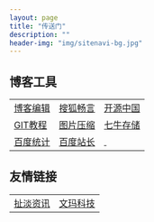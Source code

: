 ```yaml
---
layout: page
title: "传送门"
description: ""
header-img: "img/sitenavi-bg.jpg"
---
```


## 博客工具

<table class="table table-bordered table-striped table-condensed">
	<tr>
		<td><a href="http://jbt.github.io/markdown-editor" target="_blank">博客编辑</a></td>
		<td><a href="http://changyan.kuaizhan.com" target="_blank">搜狐畅言</a> </td>
		<td><a href="http://git.oschina.net" target="_blank">开源中国</a></td>
	</tr>
	<tr>		
		<td><a href="http://www.liaoxuefeng.com/wiki/0013739516305929606dd18361248578c67b8067c8c017b000" target="_blank">GIT教程</a></td>
		<td><a href="http://www.tuhaokuai.com/image" target="_blank">图片压缩</a></td>
		<td><a href="http://www.qiniu.com" target="_blank">七牛存储</a></td>
	</tr>
	<tr>
		<td><a href="http://tongji.baidu.com" target="_blank">百度统计</a></td>
		<td><a href="http://zhanzhang.baidu.com" target="_blank">百度站长</a></td>
		<td><a href="#" target="_blank">&nbsp;</a></td>
	</tr>
</table>


## 友情链接

<table class="table table-bordered table-striped table-condensed">
        <tr>
                <td><a href="http://www.uchdc.com" target="_blank">扯淡资讯</a></td>
                <td><a href="http://www.netcspec.com" target="_blank">文玛科技</a> </td>
        </tr>
</table>
